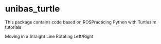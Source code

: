# unibas_turtle
This package contains code based on ROSPracticing Python with Turtlesim tutorials 

Moving in a Straight Line 
Rotating Left/Right
